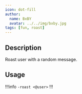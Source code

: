 ```yaml
---
icon: dot-fill
author:
  name: BxBY
  avatar: ../../img/bxby.jpg
tags: [fun, roast]
---
```


## Description
Roast user with a random message.

## Usage
!!!info
`-roast <@user>`
!!!